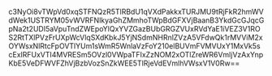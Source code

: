 c3NyOi8vTWpVd0xqSTFNQzR5TlRBdU1qVXdPakkxTURJMU9tRjFkR2hmWVdWek1USTRYM05vWVRFNlkyaGhZMmhoTWpBdGFXVjBaanB3YkdGcGJqcGpNa2t2UDI5aVpuTndZWEpoYlQxYVZGazBUbGRGZVUxRVdYaE1iVEZ3V1ROS2RtTXlPVzFrUXpWcVlqSXdKbkJ5YjNSdmNHRnlZVzA5VFdwQk1rMVViM2xOYWsxNlRtcFpOVTlYUm1sWmR5WnlaVzFoY210elBUVmFVMVUxY1MxVk5scExlRFUxVTI4MVRESm5OVzl0VWpaTFIxZzNOM2xOTlZreWR6VmljVzAxYnpKbE5VeDFWVFZhVjBzbVozSnZkWEE5TlRjeVdEVmlhVWsxV1V0Rw==
